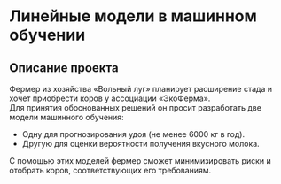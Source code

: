 # **Линейные модели в машинном обучении**

## Описание проекта
Фермер из хозяйства «Вольный луг» планирует расширение стада и хочет приобрести коров у ассоциации «ЭкоФерма».  
Для принятия обоснованных решений он просит разработать две модели машинного обучения:
- Одну для прогнозирования удоя (не менее 6000 кг в год).
- Другую для оценки вероятности получения вкусного молока.  

С помощью этих моделей фермер сможет минимизировать риски и отобрать коров, соответствующих его требованиям.
